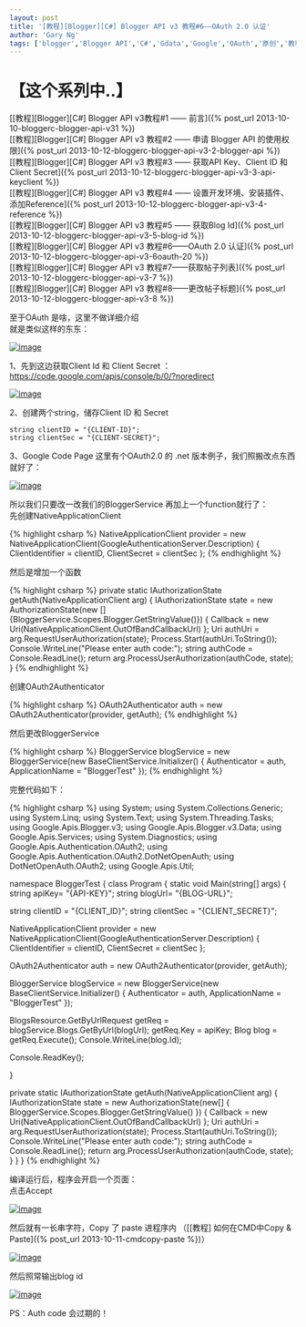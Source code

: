 ```yaml
---
layout: post
title: '[教程][Blogger][C#] Blogger API v3 教程#6——OAuth 2.0 认证'
author: 'Gary Ng'
tags: ['blogger','Blogger API','C#','Gdata','Google','OAuth','原创','教程']
---
```


# 【这个系列中..】

[[教程][Blogger][C\#] Blogger API v3教程\#1 ——
前言]({% post_url 2013-10-10-bloggerc-blogger-api-v31 %})  
 [[教程][Blogger][C\#] Blogger API v3 教程\#2 —— 申请 Blogger API
的使用权限]({% post_url 2013-10-12-bloggerc-blogger-api-v3-2-blogger-api %})  
 [[教程][Blogger][C\#] Blogger API v3 教程\#3 —— 获取API Key、Client ID
和 Client
Secret]({% post_url 2013-10-12-bloggerc-blogger-api-v3-3-api-keyclient %})  
 [[教程][Blogger][C\#] Blogger API v3 教程\#4 ——
设置开发环境、安装插件、添加Reference]({% post_url 2013-10-12-bloggerc-blogger-api-v3-4-reference %})  
 [[教程][Blogger][C\#] Blogger API v3 教程\#5 —— 获取Blog
Id]({% post_url 2013-10-12-bloggerc-blogger-api-v3-5-blog-id %})  
 [[教程][Blogger][C\#] Blogger API v3 教程\#6——OAuth 2.0
认证]({% post_url 2013-10-12-bloggerc-blogger-api-v3-6oauth-20 %})  
 [[教程][Blogger][C\#] Blogger API v3
教程\#7——获取帖子列表]({% post_url 2013-10-12-bloggerc-blogger-api-v3-7 %})  
 [[教程][Blogger][C\#] Blogger API v3
教程\#8——更改帖子标题]({% post_url 2013-10-12-bloggerc-blogger-api-v3-8 %})
 
  
 至于OAuth 是啥，这里不做详细介绍  
 就是类似这样的东东：  

[![image](http://lh3.ggpht.com/-8EcUGThBuAo/UleX3FKLrSI/AAAAAAAAFG4/inkJJafEn3M/image_thumb.png?imgmax=800 "image")](http://lh3.ggpht.com/-FEteT-Eh-xk/UleX2f62-sI/AAAAAAAAFGw/bCRjGbNSc_M/s1600-h/image%25255B2%25255D.png)  
  
 1、先到这边获取Client Id 和 Client Secret
：<https://code.google.com/apis/console/b/0/?noredirect>  

[![image](http://lh5.ggpht.com/-SAYj_aziQ6c/UleX4V30ZUI/AAAAAAAAFHI/jpgqN8JlNkg/image_thumb%25255B1%25255D.png?imgmax=800 "image")](http://lh4.ggpht.com/-3WRTcBCYnLo/UleX3trC52I/AAAAAAAAFHA/6Q6KP83u6js/s1600-h/image%25255B5%25255D.png)  
  
 2、创建两个string，储存Client ID 和 Secret  

```
string clientID = "{CLIENT-ID}";
string clientSec = "{CLIENT-SECRET}";
```

  
  
 3、Google Code Page 这里有个OAuth2.0 的 .net
版本例子，我们照搬改点东西就好了：  

[![image](http://lh4.ggpht.com/-ZkFSlllU_kQ/UleX6B2cSYI/AAAAAAAAFHY/nCI6Js3QKII/image_thumb%25255B2%25255D.png?imgmax=800 "image")](http://lh3.ggpht.com/-UKsV2ZR5KY8/UleX5ZqGOqI/AAAAAAAAFHQ/-TFTDUxfwq0/s1600-h/image%25255B8%25255D.png)  
  
 所以我们只要改一改我们的BloggerService 再加上一个function就行了：  
 先创建NativeApplicationClient  

{% highlight csharp %}
NativeApplicationClient provider = new NativeApplicationClient(GoogleAuthenticationServer.Description)
{
    ClientIdentifier = clientID,
    ClientSecret = clientSec
};
{% endhighlight %}

  
 然后是增加一个函数  

{% highlight csharp %}
private static IAuthorizationState getAuth(NativeApplicationClient arg)
{
    IAuthorizationState state = new AuthorizationState(new [] {BloggerService.Scopes.Blogger.GetStringValue()})
        {
            Callback = new Uri(NativeApplicationClient.OutOfBandCallbackUrl)
        };
    Uri authUri = arg.RequestUserAuthorization(state);
    Process.Start(authUri.ToString());
    Console.WriteLine("Please enter auth code:");
    string authCode = Console.ReadLine();
    return arg.ProcessUserAuthorization(authCode, state);
}
{% endhighlight %}

  
  
 创建OAuth2Authenticator  

 {% highlight csharp %}
OAuth2Authenticator<NativeApplicationClient> auth = new OAuth2Authenticator<NativeApplicationClient>(provider, getAuth);
{% endhighlight %}

  
  
 然后更改BloggerService  

 {% highlight csharp %}
BloggerService blogService = new BloggerService(new BaseClientService.Initializer()
{
    Authenticator = auth,
    ApplicationName = "BloggerTest"
});
{% endhighlight %}

  
 完整代码如下：  

{% highlight csharp %}
using System;
using System.Collections.Generic;
using System.Linq;
using System.Text;
using System.Threading.Tasks;
using Google.Apis.Blogger.v3;
using Google.Apis.Blogger.v3.Data;
using Google.Apis.Services;
using System.Diagnostics;
using Google.Apis.Authentication.OAuth2;
using Google.Apis.Authentication.OAuth2.DotNetOpenAuth;
using DotNetOpenAuth.OAuth2;
using Google.Apis.Util;

namespace BloggerTest
{
 class Program
 {
  static void Main(string[] args)
  {
   string apiKey= "{API-KEY}";
   string blogUrl= "{BLOG-URL}";

   string clientID = "{CLIENT_ID}";
   string clientSec = "{CLIENT_SECRET}";

   NativeApplicationClient provider = new NativeApplicationClient(GoogleAuthenticationServer.Description)
   {
    ClientIdentifier = clientID,
    ClientSecret = clientSec
   };

   OAuth2Authenticator<NativeApplicationClient> auth = new OAuth2Authenticator<NativeApplicationClient>(provider, getAuth);

   BloggerService blogService = new BloggerService(new BaseClientService.Initializer()
   {
    Authenticator = auth,
    ApplicationName = "BloggerTest"
   });

   BlogsResource.GetByUrlRequest getReq = blogService.Blogs.GetByUrl(blogUrl);
   getReq.Key = apiKey;
   Blog blog = getReq.Execute();
   Console.WriteLine(blog.Id);

   Console.ReadKey();

  }

  private static IAuthorizationState getAuth(NativeApplicationClient arg)
  {
   IAuthorizationState state = new AuthorizationState(new[] { BloggerService.Scopes.Blogger.GetStringValue() })
    {
     Callback = new Uri(NativeApplicationClient.OutOfBandCallbackUrl)
    };
   Uri authUri = arg.RequestUserAuthorization(state);
   Process.Start(authUri.ToString());
   Console.WriteLine("Please enter auth code:");
   string authCode = Console.ReadLine();
   return arg.ProcessUserAuthorization(authCode, state);
  }
 }
}
{% endhighlight %}

  
  
  
 编译运行后，程序会开启一个页面：  
 点击Accept  

[![image](http://lh6.ggpht.com/-S_bLpcLohSU/UleX7Wx1nhI/AAAAAAAAFHk/0AoRuI-kKAE/image_thumb%25255B3%25255D.png?imgmax=800 "image")](http://lh6.ggpht.com/-erAFVPZLm_c/UleX6m10pAI/AAAAAAAAFHc/j1QfHEENa2o/s1600-h/image%25255B11%25255D.png)  
  
  
 然后就有一长串字符，Copy 了 paste 进程序内 （[[教程] 如何在CMD中Copy &
Paste]({% post_url 2013-10-11-cmdcopy-paste %})）  

[![image](http://lh6.ggpht.com/-2Nj1_EIyY9g/UleX8TLBGgI/AAAAAAAAFH4/BcJ7oOKnJx4/image_thumb%25255B4%25255D.png?imgmax=800 "image")](http://lh3.ggpht.com/-RwljnDEuO2g/UleX7yq0MRI/AAAAAAAAFHw/h8biK1DCJxY/s1600-h/image%25255B14%25255D.png)  
  
 然后照常输出blog id  

[![image](http://lh5.ggpht.com/-YOzsZZts-jE/UleX9rBvCdI/AAAAAAAAFII/zCND2eAOq08/image_thumb%25255B5%25255D.png?imgmax=800 "image")](http://lh4.ggpht.com/-nFPj4S0WV54/UleX86AxCpI/AAAAAAAAFIA/OqI7iSiIEK4/s1600-h/image%25255B17%25255D.png)  
  
 PS：Auth code 会过期的！

